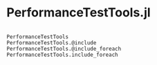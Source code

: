# PerformanceTestTools.jl

```@index
```

```@docs
PerformanceTestTools
PerformanceTestTools.@include
PerformanceTestTools.@include_foreach
PerformanceTestTools.include_foreach
```
